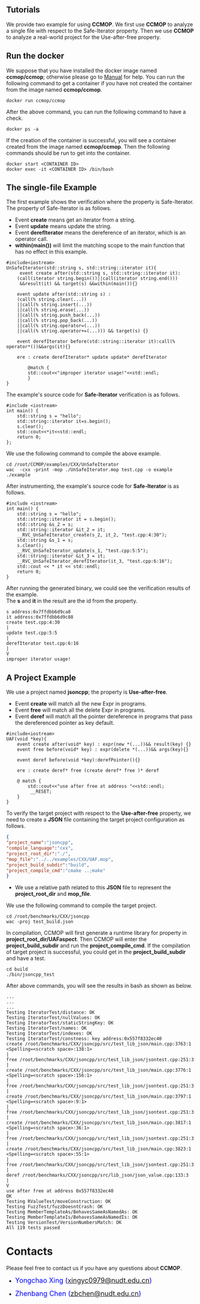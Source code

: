 ## **Tutorials**

We provide two example for using **CCMOP**. We first use **CCMOP** to analyze a single file with respect to the Safe-Iterator property. Then we use **CCMOP** to analyze a real-world project for the Use-after-free property.  

## **Run the docker**
We suppose that you have installed the docker image named **ccmop/ccmop**; otherwise please go to [Manual](https://rv-ccmop.github.io/manual) for help. You can run the following command to get a container if you have not created the container from the image named **ccmop/ccmop**.
```shell
docker run ccmop/ccmop
```
After the above command, you can run the following command to have a check.
```shell
docker ps -a
```
If the creation of the container is successful, you will see a container created from the image named **ccmop/ccmop**. Then the following commands should be run to get into the container.
```shell
docker start <CONTAINER ID>
docker exec -it <CONTAINER ID> /bin/bash
```
## **The single-file Example**

The first example shows the verification where the property is Safe-Iterator. The property of Safe-Iterator is as follows.  
- Event **create** means get an iterator from a string.  
- Event **update** means update the string.  
- Event **derefIterator** means the dereference of an iterator, which is an operator call.  
- **within(main())** will limit the matching scope to the main function that has no effect in this example.   
```code
#include<iostream>
UnSafeIterator(std::string s, std::string::iterator it){
     event create after(std::string s, std::string::iterator it):
    (call(iterator string.begin())||call(iterator string.end()))
     &&result(it) && target(s) &&within(main()){}
     
    event update after(std::string s) :
    (call(% string.clear(...))
    ||call(% string.insert(...))
    ||call(% string.erase(...))
    ||call(% string.push_back(...))
    ||call(% string.pop_back(...))
    ||call(% string.operator=(...))
    ||call(% string.operator+=(...))) && target(s) {}
    
    event derefIterator before(std::string::iterator it):call(% operator*())&&args(it){}
    
    ere : create derefIterator* update update* derefIterator
    
        @match {
        std::cout<<"improper iterator usage!"<<std::endl;
        }
}
```

The example's source code for **Safe-Iterator** verification is as follows.  

```code
#include <iostream>
int main() {
    std::string s = "hello";
    std::string::iterator it=s.begin();
    s.clear();
    std::cout<<*it<<std::endl;
    return 0;
};
```
We use the following command to compile the above example.

```shell
cd /root/CCMOP/examples/CXX/UnSafeIterator
wac  -cxx -print -mop ./UnSafeIterator.mop test.cpp -o example
./example
```

After instrumenting, the example's source code for **Safe-Iterator** is as follows.  

```code
#include <iostream>
int main() {
    std::string s = "hello";
    std::string::iterator it = s.begin();
    std::string &s_2 = s;
    std::string::iterator &it_2 = it;
    __RVC_UnSafeIterator_create(s_2, it_2, "test.cpp:4:30");
    std::string &s_1 = s;
    s.clear();
    __RVC_UnSafeIterator_update(s_1, "test.cpp:5:5");
    std::string::iterator &it_3 = it;
    __RVC_UnSafeIterator_derefIterator(it_3, "test.cpp:6:16");
    std::cout << * it << std::endl;
    return 0;
}
```
After running the generated binary, we could see the verification results of the example.  
The **s** and **it** in the result are the id from the property.

```code
s address:0x7ffdbb6d9ca8
it address:0x7ffdbb6d9c88
create test.cpp:4:30
|
update test.cpp:5:5
|
derefIterator test.cpp:6:16
|
V
improper iterator usage!

```
## **A Project Example**
We use a  project named **jsoncpp**; the property is **Use-after-free**.  
- Event **create** will match all the new Expr in programs.  
- Event **free** will match all the delete Expr in programs.  
- Event **deref** will match all the pointer dereference in programs that pass the dereferenced pointer as key default.  

```code
#include<iostream>
UAF(void *key){
    event create after(void* key) : expr(new *(...))&& result(key) {}
    event free before(void* key) : expr(delete *(...))&& args(key){}

    event deref before(void *key):derefPointer(){}

    ere : create deref* free (create deref* free )* deref

    @ match {
        std::cout<<"use after free at address "<<std::endl;
         __RESET;
    }
}
```

To verify the target project with respect to the **Use-after-free** property, we need to create a **JSON** file containing the target project configuration as follows.

```json
{
"project_name":"jsoncpp",
"compile_language":"cxx",
"project_root_dir":"./",
"mop_file":"../../examples/CXX/UAF.mop",
"project_build_subdir":"build",
"project_compile_cmd":"cmake ..;make"
}
```

- We use a relative path related to this **JSON** file to represent the **project_root_dir** and **mop_file**.  

We use the following command to compile the target project.  
```shell
cd /root/benchmarks/CXX/jsoncpp
wac -proj test_build.json
```
In compilation, CCMOP will first generate a runtime library for property in **project_root_dir/UAFaspect**. Then CCMOP will enter the **project_build_subdir** and run the **project_compile_cmd**.
If the compilation of target project is successful, you could get in the **project_build_subdir** and have a test.
```shell
cd build
./bin/jsoncpp_test
```
After above commands, you will see the results in bash as shown as below.
```code
...
...
...
Testing IteratorTest/distance: OK
Testing IteratorTest/nullValues: OK
Testing IteratorTest/staticStringKey: OK
Testing IteratorTest/names: OK
Testing IteratorTest/indexes: OK
Testing IteratorTest/constness: key address:0x557f8332ec40
create /root/benchmarks/CXX/jsoncpp/src/test_lib_json/main.cpp:3763:1 <Spelling=<scratch space>:138:1>
|
free /root/benchmarks/CXX/jsoncpp/src/test_lib_json/jsontest.cpp:251:3
|
create /root/benchmarks/CXX/jsoncpp/src/test_lib_json/main.cpp:3776:1 <Spelling=<scratch space>:156:1>
|
free /root/benchmarks/CXX/jsoncpp/src/test_lib_json/jsontest.cpp:251:3
|
create /root/benchmarks/CXX/jsoncpp/src/test_lib_json/main.cpp:3797:1 <Spelling=<scratch space>:9:1>
|
free /root/benchmarks/CXX/jsoncpp/src/test_lib_json/jsontest.cpp:251:3
|
create /root/benchmarks/CXX/jsoncpp/src/test_lib_json/main.cpp:3817:1 <Spelling=<scratch space>:36:1>
|
free /root/benchmarks/CXX/jsoncpp/src/test_lib_json/jsontest.cpp:251:3
|
create /root/benchmarks/CXX/jsoncpp/src/test_lib_json/main.cpp:3823:1 <Spelling=<scratch space>:55:1>
|
free /root/benchmarks/CXX/jsoncpp/src/test_lib_json/jsontest.cpp:251:3
|
deref /root/benchmarks/CXX/jsoncpp/src/lib_json/json_value.cpp:133:3
|
V
use after free at address 0x557f8332ec40
OK
Testing RValueTest/moveConstruction: OK
Testing FuzzTest/fuzzDoesntCrash: OK
Testing MemberTemplateAs/BehavesSameAsNamedAs: OK
Testing MemberTemplateIs/BehavesSameAsNamedIs: OK
Testing VersionTest/VersionNumbersMatch: OK
All 119 tests passed
```

# [](#header-1)**Contacts**

Please feel free to contact us if you have any questions about **CCMOP**.

*   <font color="#0000FF" size="4">Yongchao Xing (xingyc0979@nudt.edu.cn)</font>

*   <font color="#0000FF" size="4"> Zhenbang Chen (zbchen@nudt.edu.cn)</font>
